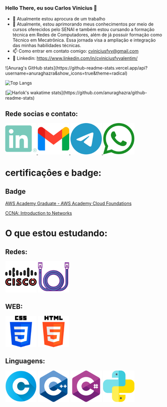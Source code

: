 ### Hello There, eu sou Carlos Vinicius 👋

- 🔭 Atualmente estou aprocura de um trabalho
- 🌱  Atualmente, estou aprimorando meus conhecimentos por meio de cursos oferecidos pelo SENAI e também estou cursando a formação técnica em Redes de Computadores, além de já possuir formação como Técnico em Mecatrônica. Essa jornada visa a ampliação e integração das minhas habilidades técnicas.
- 📫 Como entrar em contato comigo: cviniciusfvv@gmail.com
- 🧾 Linkedin: https://www.linkedin.com/in/cviniciusfvvalentim/

<div>
![Anurag's GitHub stats](https://github-readme-stats.vercel.app/api?username=anuraghazra&show_icons=true&theme=radical)

![Top Langs](https://github-readme-stats.vercel.app/api/top-langs/?username=cviniciusfvv&layout=compact)

[![Harlok's wakatime stats](https://github-readme-stats.vercel.app/api/wakatime?username=@Mantraz_)](https://github.com/anuraghazra/github-readme-stats)
</div>

## Rede socias e contato:

<div>
  <a href="https://www.linkedin.com/in/cviniciusfvvalentim/" target="_blank">
    <img src="IMG\linkedin\linkedin.png" alt="LinkedIn" width="100" height="100">
  <a href="mailto:cviniciusfvv@gmail.com" target="_blank">
    <img src="IMG\gmail\gmail.png" alt="Gmail" width="100" height="100">
  </a>
  <a href="https://t.me/CViniciusFVValentim" target="_blank">
    <img src="IMG\Telegram\telegram.png" alt="Telegram" width="100" height="100">
  </a>
  <a href="https://wa.me/5519996596674" target="_blank">
    <img src="IMG\Whatsapp\whatsapp.png" alt="WhatsApp" width="100" height="100">
  </a>
</div>

# certificaçôes e badge:

## Badge

<div><a href="https://www.credly.com/badges/3ed227f8-66a4-4c35-b570-273973b03199/public_url"><p>AWS Academy Graduate - AWS Academy Cloud Foundations</p></a><div>
<div><a href="https://www.credly.com/badges/4c37c422-54d9-477a-8b09-79b1a8af1b1b/public_url"><p>CCNA: Introduction to Networks</p></a><div>



# O que estou estudando:

## Redes:

<img loading="lazy" src="IMG\cisco\cisco.png" width="100" height="100"/> <img loading="lazy" src="IMG\redes\cabo.png" width="100" height="100"/>

## WEB:

<img loading="lazy" src="IMG\CSS\css-3.png" width="100" height="100"/> <img loading="lazy" src="IMG\HTML\html-5.png" width="100" height="100"/>

## Linguagens:

<img loading="lazy" src="IMG\c\letra-c.png" width="100" height="100"/> <img loading="lazy" src="IMG\c++\c-.png" width="100" height="100"/> <img loading="lazy" src="IMG\Csharp\do-sustenido.png" width="100" height="100"/> <img loading="lazy" src="IMG\python\python.png" width="100" height="100"/>
